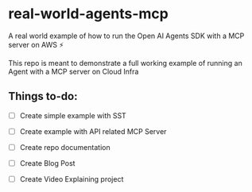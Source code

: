 # real-world-agents-mcp
A real world example of how to run the Open AI Agents SDK with a MCP server on AWS ⚡️

This repo is meant to demonstrate a full working example of running an Agent with a MCP server on Cloud Infra

## Things to-do:

- [ ] Create simple example with SST
- [ ] Create example with API related MCP Server
- [ ] Create repo documentation
- [ ] Create Blog Post
- [ ] Create Video Explaining project

